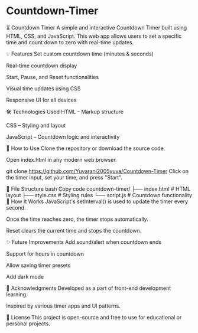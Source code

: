 # Countdown-Timer

⏳ Countdown Timer
A simple and interactive Countdown Timer built using HTML, CSS, and JavaScript. This web app allows users to set a specific time and count down to zero with real-time updates.

💡 Features
Set custom countdown time (minutes & seconds)

Real-time countdown display

Start, Pause, and Reset functionalities

Visual time updates using CSS

Responsive UI for all devices

🛠 Technologies Used
HTML – Markup structure

CSS – Styling and layout

JavaScript – Countdown logic and interactivity

🚀 How to Use
Clone the repository or download the source code.

Open index.html in any modern web browser.

git clone https://github.com/Yuvarani2005yuva/Countdown-Timer
Click on the timer input, set your time, and press "Start".

📁 File Structure
bash
Copy code
countdown-timer/
├── index.html       # HTML layout
├── style.css        # Styling rules
└── script.js        # Countdown functionality
🔧 How It Works
JavaScript's setInterval() is used to update the timer every second.

Once the time reaches zero, the timer stops automatically.

Reset clears the current time and stops the countdown.

✨ Future Improvements
Add sound/alert when countdown ends

Support for hours in countdown

Allow saving timer presets

Add dark mode

🙌 Acknowledgments
Developed as a part of front-end development learning.

Inspired by various timer apps and UI patterns.

📃 License
This project is open-source and free to use for educational or personal projects.
